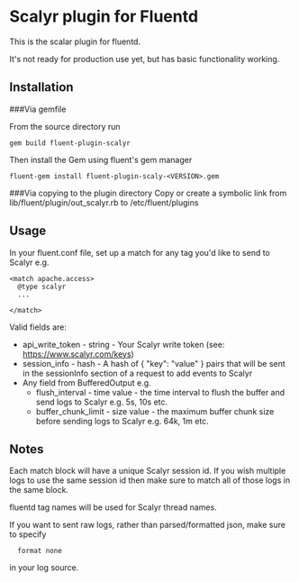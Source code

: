 Scalyr plugin for Fluentd
=========================

This is the scalar plugin for fluentd.

It's not ready for production use yet, but has basic functionality working.

Installation
------------

###Via gemfile

From the source directory run
```
gem build fluent-plugin-scalyr

```

Then install the Gem using fluent's gem manager

```
fluent-gem install fluent-plugin-scaly-<VERSION>.gem
```

###Via copying to the plugin directory
Copy or create a symbolic link from lib/fluent/plugin/out_scalyr.rb to /etc/fluent/plugins

Usage
-----

In your fluent.conf file, set up a match for any tag you'd like to send to Scalyr e.g. 

```
<match apache.access>
  @type scalyr
  ...

</match>
```

Valid fields are:

*  api_write_token - string - Your Scalyr write token (see: https://www.scalyr.com/keys)
*  session_info - hash - A hash of { "key": "value" } pairs that will be sent in the sessionInfo section of a request to add events to Scalyr
*  Any field from BufferedOutput e.g.
   *  flush_interval - time value - the time interval to flush the buffer and send logs to Scalyr e.g. 5s, 10s etc.
   *   buffer_chunk_limit - size value - the maximum buffer chunk size before sending logs to Scalyr e.g. 64k, 1m etc.


Notes
-----
Each match block will have a unique Scalyr session id.  If you wish multiple logs to use the same session id then make sure to match all of those logs in the same block.

fluentd tag names will be used for Scalyr thread names.

If you want to sent raw logs, rather than parsed/formatted json, make sure to specify

```
  format none
```

in your log source.
